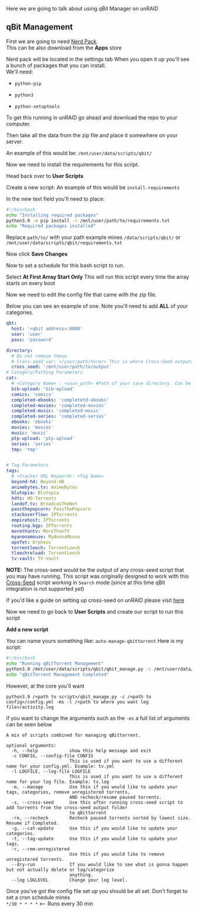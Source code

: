 Here we are going to talk about using qBit Manager on unRAID

## qBit Management
First we are going to need [Nerd Pack](https://forums.unraid.net/topic/35866-unraid-6-nerdpack-cli-tools-iftop-iotop-screen-kbd-etc/). <br>
This can be also download from the **Apps** store

Nerd pack will be located in the settings tab
When you open it up you'll see a bunch of packages that you can install. <br> We'll need:

* `python-pip`

* `python3`

* `python-setuptools`

To get this running in unRAID go ahead and download the repo to your computer. 

Then take all the data from the zip file and place it somewhere on your server.

An example of this would be: `/mnt/user/data/scripts/qbit/`

Now we need to install the requirements for this script. 

Head back over to **User Scripts**

Create a new script: An example of this would be `install-requirements`

In the new text field you'll need to place:
```bash
#!/bin/bash
echo "Installing required packages"
python3.9 -m pip install -r /mnt/user/path/to/requirements.txt 
echo "Required packages installed"
```
Replace `path/to/` with your path example mines `/data/scripts/qbit/` or `/mnt/user/data/scripts/qbit/requirements.txt`

Now click **Save Changes**

Now to set a schedule for this bash script to run. 

Select **At First Array Start Only** This will run this script every time the array starts on every boot

Now we need to edit the config file that came with the zip file.

Below you can see an example of one. Note you'll need to add **ALL** of your categories.
```yaml
qbt:
  host: '<qbit address>:8080'
  user: 'user'
  pass: 'password'

directory:
  # Do not remove these
  # Cross-seed var: </your/path/here/> This is where Cross-Seed outputs its torrents
  cross_seed: '/mnt/user/path/to/output'
# Category/Pathing Parameters
cat:
  # <Category Name> : <save_path> #Path of your save directory. Can be a keyword or full path
  bib-upload: 'bib-upload'
  comics: 'comics'
  completed-ebooks: 'completetd-ebooks'
  completed-movies: 'completed-movies'
  completed-music: 'completed-music'
  completed-series: 'completed-series'
  ebooks: 'ebooks'
  movies: 'movies'
  music: 'music'
  ptp-upload: 'ptp-upload'
  series: 'series'
  tmp: 'tmp'


# Tag Parameters
tags:
  # <Tracker URL Keyword>: <Tag Name>
  beyond-hd: Beyond-HD
  animebytes.tv: AnimeBytes
  blutopia: Blutopia
  hdts: HD-Torrents
  landof.tv: BroadcasTheNet
  passthepopcorn: PassThePopcorn
  stackoverflow: IPTorrents
  empirehost: IPTorrents
  routing.bgp: IPTorrents
  morethantv: MoreThanTV
  myanonamouse: MyAnonaMouse
  opsfet: Orpheus
  torrentleech: TorrentLeech
  tleechreload: TorrentLeech
  tv-vault: TV-Vault
  ```
  **NOTE:** The cross-seed would be the output of any cross-seed script that you may have running. This script was originally designed to work with this [Cross-Seed](https://github.com/mmgoodnow/cross-seed) script working in `Search` mode  (since at this time qBit integration is not supported *yet*)

  If you'd like a guide on setting up cross-seed on unRAID please visit [here](https://github.com/Drazzilb08/cross-seed-guide)
  
  Now we need to go back to **User Scripts** and create our script to run this script

  **Add a new script**

  You can name yours something like: `auto-manage-qbittorrent`
  Here is my script:
  ```bash
  #!/bin/bash
echo "Running qBitTorrent Management"
python3.9 /mnt/user/data/scripts/qbit/qbit_manage.py -c /mnt/user/data/scripts/qbit/config.yml -ms -l /mnt/user/data/scripts/qbit/activity.log
echo "qBitTorrent Management Completed"
```
However, at the core you'll want 
```
python3.9 /<path to script>/qbit_manage.py -c /<path to config>/config.yml -ms -l /<path to where you want log file>/activity.log
```
if you want to change the arguments such as the `-ms` a full list of arguments can be seen below
```
A mix of scripts combined for managing qBittorrent.

optional arguments:
  -h, --help            show this help message and exit
  -c CONFIG, --config-file CONFIG
                        This is used if you want to use a different name for your config.yml. Example: tv.yml
  -l LOGFILE, --log-file LOGFILE
                        This is used if you want to use a different name for your log file. Example: tv.log
  -m, --manage          Use this if you would like to update your tags, categories, remove unregistered torrents,
                        AND recheck/resume paused torrents.
  -s, --cross-seed      Use this after running cross-seed script to add torrents from the cross-seed output folder
                        to qBittorrent
  -re, --recheck        Recheck paused torrents sorted by lowest size. Resume if Completed.
  -g, --cat-update      Use this if you would like to update your categories.
  -t, --tag-update      Use this if you would like to update your tags.
  -r, --rem-unregistered
                        Use this if you would like to remove unregistered torrents.
  --dry-run             If you would like to see what is gonna happen but not actually delete or tag/categorize
                        anything.
  --log LOGLEVEL        Change your log level.
 ```
  
  Once you've got the config file set up you should be all set. 
  Don't forget to set a cron schedule mines <br>`*/30 * * * *` <-- Runs every 30 min
  
 
